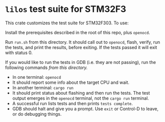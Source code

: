 # `lilos` test suite for STM32F3

This crate customizes the test suite for STM32F303. To use:

Install the prerequisites described in the root of this repo, plus `openocd`.

Run `run.sh` from this directory. It should call out to `openocd`, flash,
verify, run the tests, and print the results, before exiting.  If the tests
passed it will exit with status 0.

If you would like to run the tests in GDB (i.e. they are not passing), run the
following commands _from this directory._

- In one terminal: `openocd`
- It should report some info about the target CPU and wait.
- In another terminal: `cargo run`
- It should print status about flashing and then run the tests. The test output
  emerges in the `openocd` terminal, not the `cargo run` terminal.
- A successful run lists tests and then prints `tests complete`.
- GDB should halt and give you a prompt. Use `exit` or Control-D to leave, or
  do debugging things.
